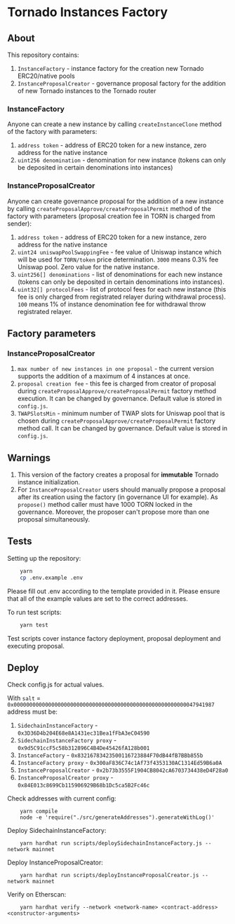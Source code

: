 # Tornado Instances Factory

## About

This repository contains:

1. `InstanceFactory` - instance factory for the creation new Tornado ERC20/native pools
2. `InstanceProposalCreator` - governance proposal factory for the addition of new Tornado instances to the Tornado router

### InstanceFactory

Anyone can create a new instance by calling `createInstanceClone` method of the factory with parameters:

1. `address token` - address of ERC20 token for a new instance, zero address for the native instance
2. `uint256 denomination` - denomination for new instance (tokens can only be deposited in certain denominations into instances)

### InstanceProposalCreator

Anyone can create governance proposal for the addition of a new instance by calling `createProposalApprove/createProposalPermit` method of the factory with parameters (proposal creation fee in TORN is charged from sender):

1. `address token` - address of ERC20 token for a new instance, zero address for the native instance
2. `uint24 uniswapPoolSwappingFee` - fee value of Uniswap instance which will be used for `TORN/token` price determination. `3000` means 0.3% fee Uniswap pool. Zero value for the native instance.
3. `uint256[] denominations` - list of denominations for each new instance (tokens can only be deposited in certain denominations into instances).
4. `uint32[] protocolFees` - list of protocol fees for each new instance (this fee is only charged from registrated relayer during withdrawal process). `100` means 1% of instance denomination fee for withdrawal throw registrated relayer.

## Factory parameters

### InstanceProposalCreator

1. `max number of new instances in one proposal` - the current version supports the addition of a maximum of 4 instances at once.
2. `proposal creation fee` - this fee is charged from creator of proposal during `createProposalApprove/createProposalPermit` factory method execution. It can be changed by governance. Default value is stored in `config.js`.
3. `TWAPSlotsMin` - minimum number of TWAP slots for Uniswap pool that is chosen during `createProposalApprove/createProposalPermit` factory method call. It can be changed by governance. Default value is stored in `config.js`.

## Warnings

1. This version of the factory creates a proposal for **immutable** Tornado instance initialization.
2. For `InstanceProposalCreator` users should manually propose a proposal after its creation using the factory (in governance UI for example). As `propose()` method caller must have 1000 TORN locked in the governance. Moreover, the proposer can't propose more than one proposal simultaneously.

## Tests

Setting up the repository:

```bash
    yarn
    cp .env.example .env
```

Please fill out .env according to the template provided in it. Please ensure that all of the example values are set to the correct addresses.

To run test scripts:

```bash
    yarn test
```

Test scripts cover instance factory deployment, proposal deployment and executing proposal.

## Deploy

Check config.js for actual values.

With `salt` = `0x0000000000000000000000000000000000000000000000000000000047941987` address must be:

1. `SidechainInstanceFactory` - `0x3D36D4b204E68e8A1431ec31Bea1fFbA3eC04590`
2. `SidechainInstanceFactory proxy` - `0x9d5C91ccF5c58b312896C4B4De45426fA128b001`
3. `InstanceFactory` - `0x83216783423500116723884F70dB44fB7BBb855b`
4. `InstanceFactory proxy` - `0x300aF836C74c1Af73f4353130AC1314Ed59B6a0A`
5. `InstanceProposalCreator` - `0x2b73b3555F1904CB8042cA6703734438eD4F28a0`
6. `InstanceProposalCreator proxy` - `0x84E013c8699Cb115906929B68b1Dc5ca5B2Fc46c`

Check addresses with current config:

```shell
    yarn compile
    node -e 'require("./src/generateAddresses").generateWithLog()'
```

Deploy SidechainInstanceFactory:

```shell
    yarn hardhat run scripts/deploySidechainInstanceFactory.js --network mainnet
```

Deploy InstanceProposalCreator:

```shell
    yarn hardhat run scripts/deployInstanceProposalCreator.js --network mainnet
```

Verify on Etherscan:

```
    yarn hardhat verify --network <network-name> <contract-address> <constructor-arguments>
```
